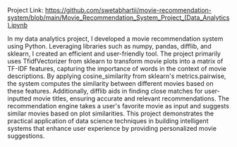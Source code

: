 Project Link: https://github.com/swetabhartii/movie-recommendation-system/blob/main/Movie_Recommendation_System_Project_(Data_Analytics).ipynb

In my data analytics project, I developed a movie recommendation system using Python. Leveraging libraries such as numpy, pandas, difflib, and sklearn, I created an efficient and user-friendly tool. The project primarily uses TfidfVectorizer from sklearn to transform movie plots into a matrix of TF-IDF features, capturing the importance of words in the context of movie descriptions. By applying cosine_similarity from sklearn's metrics.pairwise, the system computes the similarity between different movies based on these features. Additionally, difflib aids in finding close matches for user-inputted movie titles, ensuring accurate and relevant recommendations. The recommendation engine takes a user's favorite movie as input and suggests similar movies based on plot similarities. This project demonstrates the practical application of data science techniques in building intelligent systems that enhance user experience by providing personalized movie suggestions.
